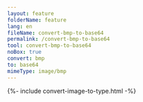 ```yaml
---
layout: feature
folderName: feature
lang: en
fileName: convert-bmp-to-base64
permalink: /convert-bmp-to-base64
tool: convert-bmp-to-base64
noBox: true
convert: bmp
to: base64
mimeType: image/bmp
---
```


{%- include convert-image-to-type.html -%}
